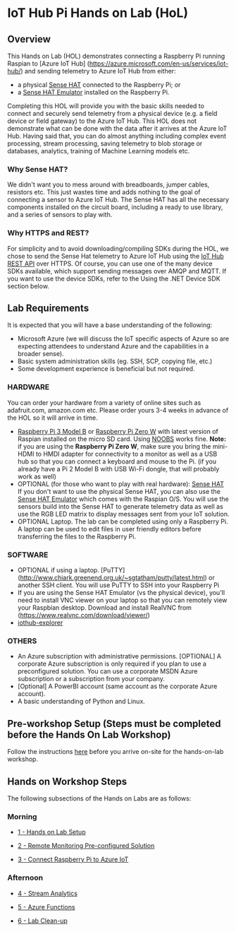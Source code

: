 # IoT Hub Pi Hands on Lab (HoL)

## Overview
This Hands on Lab (HOL) demonstrates connecting a Raspberry Pi running Raspian to [Azure IoT Hub] (https://azure.microsoft.com/en-us/services/iot-hub/) and sending telemetry to Azure IoT Hub from either:
- a physical [Sense HAT](https://www.raspberrypi.org/products/sense-hat/) connected to the Raspberry Pi; or
- a [Sense HAT Emulator](https://www.raspberrypi.org/blog/sense-hat-emulator/) installed on the Raspberry Pi.

Completing this HOL will provide you with the basic skills needed to connect and securely send telemetry from a physical device (e.g. a field device or field gateway) to the Azure IoT Hub. This HOL does not demonstrate what can be done with the data after it arrives at the Azure IoT Hub. Having said that, you can do almost anything including complex event processing, stream processing, saving telemetry to blob storage or databases, analytics, training of Machine Learning models etc.

### Why Sense HAT?
We didn't want you to mess around with breadboards, jumper cables, resistors etc. This just wastes time and adds nothing to the goal of connecting a sensor to Azure IoT Hub. The Sense HAT has all the necessary components installed on the circuit board, including a ready to use library, and a series of sensors to play with.

### Why HTTPS and REST?
For simplicity and to avoid downloading/compiling SDKs during the HOL, we chose to send the Sense Hat telemetry to Azure IoT Hub using the [IoT Hub REST API](https://docs.microsoft.com/en-us/rest/api/iothub/) over HTTPS. Of course, you can use one of the many device SDKs available, which support sending messages over AMQP and MQTT. If you want to use the device SDKs, refer to the Using the .NET Device SDK section below.

## Lab Requirements

It is expected that you will have a base understanding of the following:
- Microsoft Azure (we will discuss the IoT specific aspects of Azure so are expecting attendees to understand Azure and the capabilities in a broader sense).
- Basic system administration skills (eg. SSH, SCP, copying file, etc.)
- Some development experience is beneficial but not required.

### HARDWARE 
You can order your hardware from a variety of online sites such as adafruit.com, amazon.com etc. Please order yours 3-4 weeks in advance of the HOL so it will arrive in time.
- [Raspberry Pi 3 Model B](https://www.raspberrypi.org/products/raspberry-pi-3-model-b/) or [Raspberry Pi Zero W](https://www.raspberrypi.org/products/raspberry-pi-zero-w/) with latest version of Raspian installed on the micro SD card. Using [NOOBS](https://www.raspberrypi.org/downloads/noobs/) works fine.  **Note:** if you are using the **Raspberry Pi Zero W**, make sure you bring the mini-HDMI to HMDI adapter for connectivity to a monitor as well as a USB hub so that you can connect a keyboard and mouse to the Pi. (if you already have a Pi 2 Model B with USB Wi-Fi dongle, that will probably work as well)
- OPTIONAL (for those who want to play with real hardware): [Sense HAT](https://www.raspberrypi.org/products/sense-hat/)
  If you don't want to use the physical Sense HAT, you can also use the [Sense HAT Emulator](https://www.raspberrypi.org/blog/sense-hat-emulator/) which comes with the Raspian O/S. You will use the sensors build into the Sense HAT to generate telemetry data as well as use the RGB LED matrix to display messages sent from your IoT solution. 
- OPTIONAL Laptop.  The lab can be completed using only a Raspberry Pi.  A laptop can be used to edit files in user friendly editors before transferring the files to the Raspberry Pi.

### SOFTWARE
- OPTIONAL if using a laptop. [PuTTY] (http://www.chiark.greenend.org.uk/~sgtatham/putty/latest.html) or another SSH client. You will use PuTTY to SSH into your Raspberry Pi
- If you are using the Sense HAT Emulator (vs the physical device), you'll need to install VNC viewer on your laptop so that you can remotely view your Raspbian desktop. Download and install RealVNC from (https://www.realvnc.com/download/viewer/)
- [iothub-explorer](https://github.com/azure/iothub-explorer) 

### OTHERS 
- An Azure subscription with administrative permissions. [OPTIONAL] A corporate Azure subscription is only required if you plan to use a preconfigured solution. You can use a corporate MSDN Azure subscription or a subscription from your company. 
- [Optional] A PowerBI account (same account as the corporate Azure account).
- A basic understanding of Python and Linux.

## Pre-workshop Setup (Steps must be completed before the Hands On Lab Workshop)

Follow the instructions [here](/HOL/IOTHubPiHackathon/Prep) before you arrive on-site for the hands-on-lab workshop. 


## Hands on Workshop Steps

The following subsections of the Hands on Labs are as follows: 

### Morning

 * [1 - Hands on Lab Setup](/HOL/IOTHubPiHackathon/1)

 * [2 - Remote Monitoring Pre-configured Solution](/HOL/IOTHubPiHackathon/2)<br>

 * [3 - Connect Raspberry Pi to Azure IoT](/HOL/IOTHubPiHackathon/3)

### Afternoon

 * [4 - Stream Analytics](/HOL/IOTHubPiHackathon/StreamAnalytics)

 * [5 - Azure Functions](/HOL/IOTHubPiHackathon/AzureFunction)
 
 * [6 - Lab Clean-up](/HOL/IOTHubPiHackathon/Cleanup)
